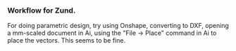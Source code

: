 ### Workflow for Zund.

For doing parametric design, try using Onshape, converting to DXF, opening a mm-scaled document in Ai, using the "File -> Place" command in Ai to place the vectors.  This seems to be fine.


